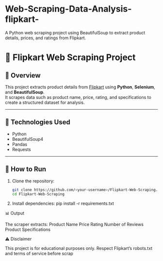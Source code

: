 # Web-Scraping-Data-Analysis-flipkart-
A Python web scraping project using BeautifulSoup to extract product details, prices, and ratings from Flipkart.


# 🛒 Flipkart Web Scraping Project

## 📌 Overview
This project extracts product details from [Flipkart](https://www.flipkart.com/) using **Python**, **Selenium**, and **BeautifulSoup**.  
It scrapes data such as product name, price, rating, and specifications to create a structured dataset for analysis.

---

## 🧰 Technologies Used
- Python  
- BeautifulSoup4    
- Pandas  
- Requests  

---

## 🚀 How to Run
1. Clone the repository:
   ```bash
   git clone https://github.com/<your-username>/Flipkart-Web-Scraping.git
   cd Flipkart-Web-Scraping
2. Install dependencies:
   pip install -r requirements.txt


📊 Output

The scraper extracts:
Product Name
Price
Rating
Number of Reviews
Product Specifications


⚠️ Disclaimer

This project is for educational purposes only.
Respect Flipkart’s robots.txt and terms of service before scrap




